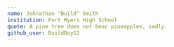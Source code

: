 ```yaml
---
name: Johnathan "Build" Smith
institution: Fort Myers High School
quote: A pine tree does not bear pineapples, sadly.
github_user: BuildBoy12
--- 
```

